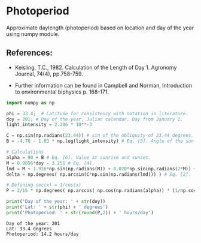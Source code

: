 
# **Photoperiod**

Approximate daylength (photoperiod) based on location and day of the year using numpy module.

## References: 

- Keisling, T.C., 1982. Calculation of the Length of Day 1. Agronomy Journal, 74(4), pp.758-759.

- Further information can be found in Campbell and Norman, Introduction to environmental biphysics p. 168-171.
    


```python
import numpy as np
```


```python
phi = 33.4;  # Latitude for consistency with notation in literature.
doy = 201; # Day of the year. Julian calendar. Day from January 1.
light_intensity = 2.206 * 10**-3

C = np.sin(np.radians(23.44)) # sin of the obliquity of 23.44 degrees.
B = -4.76 - 1.03 * np.log(light_intensity) # Eq. [5]. Angle of the sun below the horizon. Civil twilight is -4.76 degrees.

# Calculations
alpha = 90 + B # Eq. [6]. Value at sunrise and sunset.
M = 0.9856*doy - 3.251 # Eq. [4].
lmd = M + 1.916*np.sin(np.radians(M)) + 0.020*np.sin(np.radians(2*M)) + 282.565 # Eq. [3]. Lambda
delta = np.degrees( np.arcsin(C*np.sin(np.radians(lmd))) ) # Eq. [2].

# Defining sec(x) = 1/cos(x)
P = 2/15 * np.degrees( np.arccos( np.cos(np.radians(alpha)) * (1/np.cos(np.radians(phi))) * (1/np.cos(np.radians(delta))) - np.tan(np.radians(phi)) * np.tan(np.radians(delta)) ) ) # Eq. [1].

print('Day of the year: ' + str(doy))
print('Lat: ' + str(phi) + ' degrees')
print('Photoperiod: ' + str(round(P,2)) + ' hours/day')


```

    Day of the year: 201
    Lat: 33.4 degrees
    Photoperiod: 14.2 hours/day

